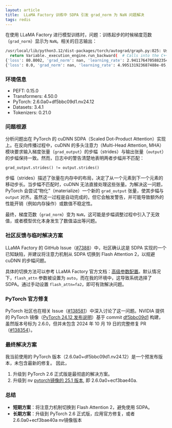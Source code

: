 ```yaml
---
layout: article
title:  LLaMA Factory 训练中 SDPA 引发 grad_norm 为 NaN 问题解决
tags: redis
---
```



在使用 LLaMA Factory 进行模型训练时，问题：训练起步的时候梯度范数（`grad_norm`）显示为 `NaN`。相关的日志输出：

```bash
/usr/local/lib/python3.12/dist-packages/torch/autograd/graph.py:825: UserWarning: cuDNN SDPA backward got grad_output.strides() != output.strides(), attempting to materialize a grad_output with matching strides... (Triggered internally at /opt/pytorch/pytorch/aten/src/ATen/native/cudnn/MHA.cpp:674.)
  return Variable._execution_engine.run_backward(  # Calls into the C++ engine to run the backward pass
{'loss': 80.8002, 'grad_norm': nan, 'learning_rate': 2.9411764705882354e-05, 'epoch': 0.18}
{'loss': 0.0, 'grad_norm': nan, 'learning_rate': 4.995131923687488e-05, 'epoch': 0.36}
```

### 环境信息
- PEFT: 0.15.0
- Transformers: 4.50.0
- PyTorch: 2.6.0a0+df5bbc09d1.nv24.12
- Datasets: 3.4.1
- Tokenizers: 0.21.0

### 问题根源
分析问题出在 PyTorch 的 cuDNN SDPA（Scaled Dot-Product Attention）实现上。在反向传播过程中，cuDNN 的多头注意力（Multi-Head Attention, MHA）模块要求输入梯度张量（`grad_output`）的步幅（strides）与输出张量（`output`）的步幅保持一致。然而，日志中的警告清楚地表明两者步幅并不匹配：

```
grad_output.strides() != output.strides()
```

步幅（strides）描述了张量在内存中的布局，决定了从一个元素到下一个元素的移动步长。当步幅不匹配时，cuDNN 无法直接处理这些张量。为解决这一问题，PyTorch 会尝试“物化”（materialize）一个新的 `grad_output` 张量，使其步幅与 `output` 对齐。虽然这一过程是自动完成的，但它会触发警告，并可能导致额外的性能开销（例如内存操作）或数值不稳定性。

最终，梯度范数（`grad_norm`）变为 `NaN`，这可能是步幅调整过程中引入了无效值，或者模型优化本身发生了数值溢出等问题。

### 社区反馈与临时解决方案
LLaMA Factory 的 GitHub Issue（[#7388](https://github.com/hiyouga/LLaMA-Factory/issues/7388)）中，社区确认这是 SDPA 实现的一个已知缺陷，并建议将注意力机制从 SDPA 切换到 Flash Attention 2，以规避 cuDNN 的步幅问题。

具体的切换方法可以参考 LLaMA Factory 官方文档：[高级参数配置](https://llamafactory.readthedocs.io/zh-cn/latest/advanced/arguments.html)。默认情况下，`flash_attn` 参数被设置为 `auto`，而在我的环境中，这导致系统选择了 SDPA。通过手动设置 `flash_attn=fa2`，即可有效解决问题。

### PyTorch 官方修复
PyTorch 社区也在相关 Issue（[#138581](https://github.com/pytorch/pytorch/issues/138581)）中深入讨论了这一问题。NVIDIA 提供的 PyTorch 镜像（[PyTorch 24.12 发布说明](https://docs.nvidia.com/deeplearning/frameworks/pytorch-release-notes/rel-24-12.html)）基于 commit [df5bbc09d1](https://github.com/pytorch/pytorch/commit/df5bbc09d191fff3bdb592c184176e84669a7157) 构建，虽然版本号标为 2.6.0，但并未包含 2024 年 10 月 19 日的完整修复 PR（[#138354](https://github.com/pytorch/pytorch/pull/138354)）。
### 最终解决方案
我当前使用的 PyTorch 版本（2.6.0a0+df5bbc09d1.nv24.12）是一个预发布版本，未包含最新的修复。
因此，
1. 升级到 PyTorch 2.6 正式版是最彻底的解决方案。
2. 升级到 nv [pytorch镜像的 25.1 版本](https://docs.nvidia.com/deeplearning/frameworks/pytorch-release-notes/rel-25-01.html), 即  2.6.0a0+ecf3bae40a.

### 总结
- **短期方案**：将注意力机制切换到 Flash Attention 2，避免使用 SDPA。
- **长期方案**：升级到 PyTorch 2.6 正式版，应用官方修复，或者  2.6.0a0+ecf3bae40a nv镜像版本

